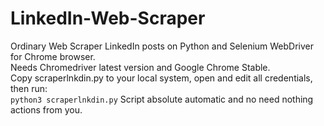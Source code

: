 # LinkedIn-Web-Scraper
Ordinary Web Scraper LinkedIn posts on Python and Selenium WebDriver for Chrome browser.<br>
Needs Chromedriver latest version and Google Chrome Stable.<br>
Copy scraperlnkdin.py to your local system, open and edit all credentials, then run:<br>
```python3 scraperlnkdin.py```
Script absolute automatic and no need nothing actions from you.
